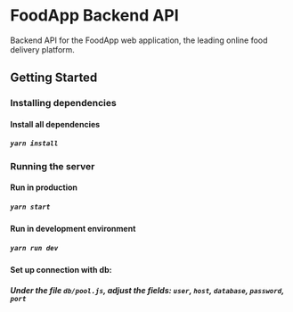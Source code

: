 # FoodApp Backend API 

Backend API for the FoodApp web application, the leading online food delivery platform.

## Getting Started

### Installing dependencies

#### Install all dependencies

##### `yarn install`

### Running the server

#### Run in production

##### `yarn start`

#### Run in development environment

##### `yarn run dev`

#### Set up connection with db:

##### Under the file `db/pool.js`, adjust the fields: `user`, `host`, `database`, `password`, `port`

